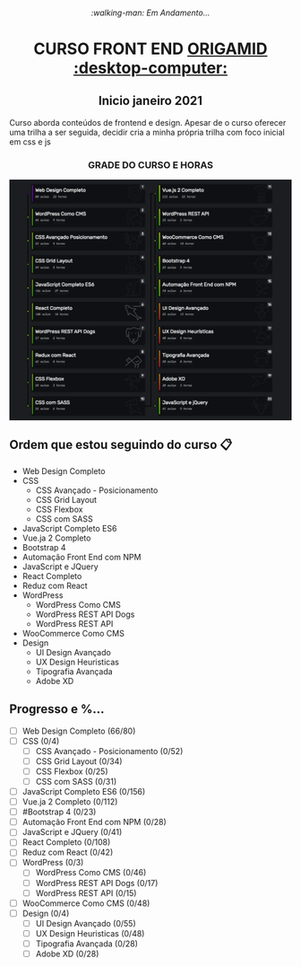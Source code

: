 <h6 align="center"> 
:walking-man: Em Andamento...  
</h6>

<h1 align="center"> CURSO FRONT END <a href="https://www.origamid.com.br">ORIGAMID :desktop-computer:</a> </h1>

<h2 align="center"> Inicio janeiro 2021</h2>
 <p> Curso aborda conteúdos de frontend e design. Apesar de o curso oferecer uma trilha a ser seguida, decidir cria a minha própria trilha com foco inicial em css e js</p>
 
 
<h3 align="center"> 
GRADE DO CURSO E HORAS
</h3>

<img align="center" src="https://github.com/AdilsonMJ/CURSO-FRONTEND-ORIGAMID/blob/main/screenshots/Grade%20Do%20Curso.png"  >

## Ordem que estou seguindo do curso :clipboard:

-  Web Design Completo
-  CSS
   -  CSS Avançado - Posicionamento
   -  CSS Grid Layout
   -  CSS Flexbox
   -  CSS com SASS
-  JavaScript Completo ES6
-  Vue.ja 2 Completo
-  Bootstrap 4
-  Automação Front End com NPM
-  JavaScript e JQuery
-  React Completo
-  Reduz com React
-  WordPress
   -  WordPress Como CMS
   -  WordPress REST API Dogs
   -  WordPress REST API
-  WooCommerce Como CMS
-  Design
   -  UI Design Avançado
   -  UX Design Heuristicas
   -  Tipografia Avançada
   -  Adobe XD

## Progresso e %...

-  [ ] Web Design Completo (66/80)
-  [ ] CSS (0/4)
   -  [ ] CSS Avançado - Posicionamento (0/52)
   -  [ ] CSS Grid Layout (0/34)
   -  [ ] CSS Flexbox (0/25)
   -  [ ] CSS com SASS (0/31)
-  [ ] JavaScript Completo ES6 (0/156)
-  [ ] Vue.ja 2 Completo (0/112)
-  [ ] #Bootstrap 4 (0/23)
-  [ ] Automação Front End com NPM (0/28)
-  [ ] JavaScript e JQuery (0/41)
-  [ ] React Completo (0/108)
-  [ ] Reduz com React (0/42)
-  [ ] WordPress (0/3)
   -  [ ] WordPress Como CMS (0/46)
   -  [ ] WordPress REST API Dogs (0/17)
   -  [ ] WordPress REST API (0/15)
-  [ ] WooCommerce Como CMS (0/48)
-  [ ] Design (0/4)
   -  [ ] UI Design Avançado (0/55)
   -  [ ] UX Design Heuristicas (0/48)
   -  [ ] Tipografia Avançada (0/28)
   -  [ ] Adobe XD (0/28)
